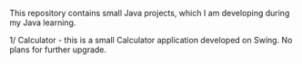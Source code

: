 This repository contains small Java projects, which I am developing
during my Java learning.

1/ Calculator - this is a small Calculator application developed on Swing.
No plans for further upgrade.
